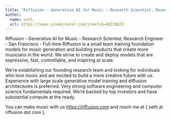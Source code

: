 ```yaml
---
title: "Riffusion - Generative AI for Music : Research Scientist, Research Engineer"
author:
  name: seth_
  url: https://news.ycombinator.com/item?id=40229829
---
```

Riffusion - Generative AI for Music - Research Scientist, Research Engineer - San Francisco - Full-time
Riffusion is a small team training foundation models for music generation and building products that create more musicians in the world. We strive to create and deploy models that are expressive, fast, controllable, and inspiring at scale.

We’re establishing our founding research team and looking for individuals who love music and are excited to build a more creative future with us. Experience with large scale generative model training and diffusion architectures is preferred. Very strong software engineering and computer science fundamentals required. We’re backed by top investors and have substantial compute at the ready.

You can make music with us <a href="https:&#x2F;&#x2F;riffusion.com" rel="nofollow">https:&#x2F;&#x2F;riffusion.com</a> and reach me at { seth at riffusion dot com }.
